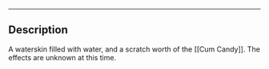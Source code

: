 --------------------------------------------------------------------------------
## Description
A waterskin filled with water, and a scratch worth of the [[Cum Candy]]. The effects are unknown at this time. 